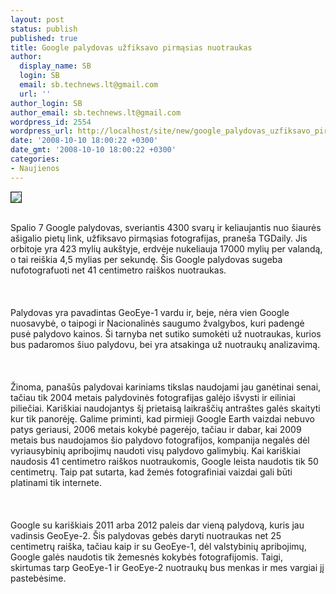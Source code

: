 ```yaml
---
layout: post
status: publish
published: true
title: Google palydovas užfiksavo pirmąsias nuotraukas
author:
  display_name: SB
  login: SB
  email: sb.technews.lt@gmail.com
  url: ''
author_login: SB
author_email: sb.technews.lt@gmail.com
wordpress_id: 2554
wordpress_url: http://localhost/site/new/google_palydovas_uzfiksavo_pirmasias_nuotraukas/
date: '2008-10-10 18:00:22 +0300'
date_gmt: '2008-10-10 18:00:22 +0300'
categories:
- Naujienos
---
```

<div class="imgright"><img src="http://tbn0.google.com/images?q=tbn:L0YFHQ3mmPq-RM:http://joesonic.com/blog/wp-content/uploads/2008/03/1186575647_google_earth_logo.jpg" border="1"></div>
<p><br>Spalio 7 Google palydovas, sveriantis 4300 svarų ir keliaujantis nuo šiaurės ašigalio pietų link, užfiksavo pirmąsias fotografijas, praneša TGDaily. Jis orbitoje yra 423 mylių aukštyje, erdvėje nukeliauja 17000 mylių per valandą, o tai reiškia 4,5 mylias per sekundę. Šis Google palydovas sugeba nufotografuoti net 41 centimetro raiškos nuotraukas.<br />
<br><br />
<br>Palydovas yra pavadintas GeoEye-1 vardu ir, beje, nėra vien Google nuosavybė, o taipogi ir Nacionalinės saugumo žvalgybos, kuri padengė pusė palydovo kainos. Ši tarnyba net sutiko sumokėti už nuotraukas, kurios bus padaromos šiuo palydovu, bei yra atsakinga už nuotraukų analizavimą.<br />
<br><br />
<br>Žinoma, panašūs palydovai kariniams tikslas naudojami jau ganėtinai senai, tačiau tik 2004 metais palydovinės fotografijas galėjo išvysti ir eiliniai piliečiai. Kariškiai naudojantys šį prietaisą laikraščių antraštes galės skaityti kur tik panorėję. Galime priminti, kad pirmieji Google Earth vaizdai nebuvo patys geriausi, 2006 metais kokybė pagerėjo, tačiau ir dabar, kai 2009 metais bus naudojamos šio palydovo fotografijos, kompanija negalės dėl vyriausybinių apribojimų naudoti visų palydovo galimybių. Kai kariškiai naudosis 41 centimetro raiškos nuotraukomis, Google leista naudotis tik 50 centimetrų. Taip pat sutarta, kad žemės fotografiniai vaizdai gali būti platinami tik internete.<br />
<br><br />
<br>Google su kariškiais 2011 arba 2012 paleis dar vieną palydovą, kuris jau vadinsis GeoEye-2. Šis palydovas gebės daryti nuotraukas net 25 centimetrų raiška, tačiau kaip ir su GeoEye-1, dėl valstybinių apribojimų, Google galės naudotis tik žemesnės kokybės fotografijomis. Taigi, skirtumas tarp GeoEye-1 ir GeoEye-2 nuotraukų bus menkas ir mes vargiai jį pastebėsime.<br />
<br></p>
